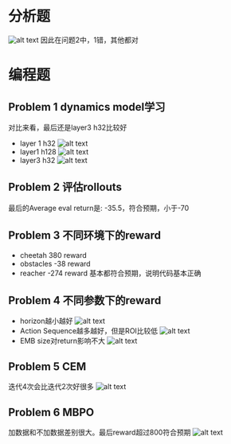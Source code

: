 # 分析题
![alt text](image-9.png)
因此在问题2中，1错，其他都对

# 编程题
## Problem 1 dynamics model学习
对比来看，最后还是layer3 h32比较好
+ layer 1 h32
![alt text](image-2.png)
+ layer1 h128
![alt text](image-1.png)
+ layer3 h32
![alt text](image.png)
## Problem 2 评估rollouts
最后的Average eval return是: -35.5，符合预期，小于-70

## Problem 3  不同环境下的reward
+ cheetah 380 reward
+ obstacles -38 reward
+ reacher -274 reward
基本都符合预期，说明代码基本正确

## Problem 4 不同参数下的reward
+ horizon越小越好
![alt text](image-4.png)
+ Action Sequence越多越好，但是ROI比较低
![alt text](image-5.png)
+ EMB size对return影响不大
![alt text](image-6.png)

## Problem 5 CEM
迭代4次会比迭代2次好很多
![alt text](image-8.png)

## Problem 6 MBPO
加数据和不加数据差别很大。最后reward超过800符合预期
![alt text](image-7.png)
